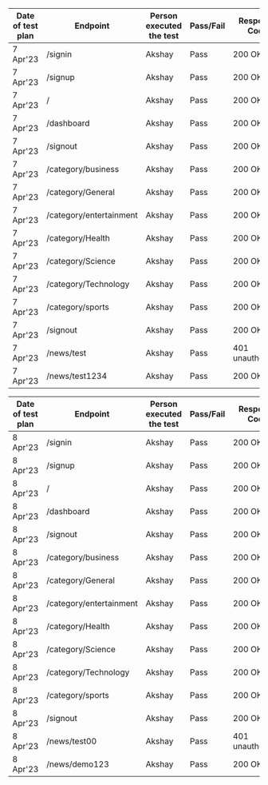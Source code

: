 <p> 
   
 | Date of test plan | Endpoint | Person executed the test | Pass/Fail | Response Code |
| --- | --- | --- | --- | --- |
| 7 Apr'23 | /signin | Akshay | Pass | 200 OK |
| 7 Apr'23 | /signup | Akshay | Pass | 200 OK|
| 7 Apr'23  | / | Akshay | Pass | 200 OK|
| 7 Apr'23 | /dashboard | Akshay | Pass | 200 OK|
| 7 Apr'23  | /signout | Akshay | Pass | 200 OK|
| 7 Apr'23 | /category/business | Akshay | Pass | 200 OK|
| 7 Apr'23 | /category/General | Akshay | Pass | 200 OK|
| 7 Apr'23 | /category/entertainment | Akshay | Pass | 200 OK|
| 7 Apr'23 | /category/Health | Akshay | Pass | 200 OK|
| 7 Apr'23 | /category/Science | Akshay | Pass | 200 OK|
| 7 Apr'23 | /category/Technology | Akshay | Pass | 200 OK|
| 7 Apr'23 | /category/sports | Akshay | Pass | 200 OK|
| 7 Apr'23  | /signout | Akshay | Pass | 200 OK|
| 7 Apr'23 | /news/test | Akshay | Pass | 401 unauthorized|
| 7 Apr'23  | /news/test1234 | Akshay | Pass | 200 OK|

   
   
 </p>
 
 <p> 
   
 | Date of test plan | Endpoint | Person executed the test | Pass/Fail | Response Code |
| --- | --- | --- | --- | --- |
| 8 Apr'23 | /signin | Akshay | Pass | 200 OK |
| 8 Apr'23 | /signup | Akshay | Pass | 200 OK|
| 8 Apr'23  | / | Akshay | Pass | 200 OK|
| 8 Apr'23 | /dashboard | Akshay | Pass | 200 OK|
| 8 Apr'23  | /signout | Akshay | Pass | 200 OK|
| 8 Apr'23 | /category/business | Akshay | Pass | 200 OK|
| 8 Apr'23 | /category/General | Akshay | Pass | 200 OK|
| 8 Apr'23 | /category/entertainment | Akshay | Pass | 200 OK|
| 8 Apr'23 | /category/Health | Akshay | Pass | 200 OK|
| 8 Apr'23 | /category/Science | Akshay | Pass | 200 OK|
| 8 Apr'23 | /category/Technology | Akshay | Pass | 200 OK|
| 8 Apr'23 | /category/sports | Akshay | Pass | 200 OK|
| 8 Apr'23  | /signout | Akshay | Pass | 200 OK|
| 8 Apr'23 | /news/test00 | Akshay | Pass | 401 unauthorized|
| 8 Apr'23  | /news/demo123 | Akshay | Pass | 200 OK|

   
   
 </p>
 
 

